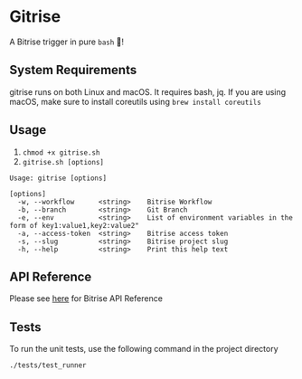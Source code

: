 # Gitrise 

A Bitrise trigger in pure `bash` 🎉!

## System Requirements
gitrise runs on both Linux and macOS. It requires bash, jq. If you are using macOS, make sure to install coreutils using ```brew install coreutils```


## Usage
1. ```chmod +x gitrise.sh```  
2. ```gitrise.sh [options]```  

```
Usage: gitrise [options]

[options]
  -w, --workflow      <string>    Bitrise Workflow
  -b, --branch        <string>    Git Branch
  -e, --env           <string>    List of environment variables in the form of key1:value1,key2:value2"
  -a, --access-token  <string>    Bitrise access token
  -s, --slug          <string>    Bitrise project slug
  -h, --help          <string>    Print this help text
```

## API Reference

Please see [here](https://api-docs.bitrise.io/#/) for Bitrise API Reference 

## Tests

To run the unit tests, use the following command in the project directory
```bash
./tests/test_runner
```